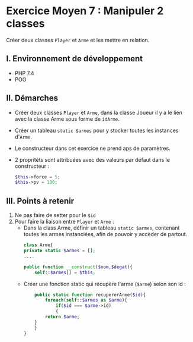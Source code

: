 # Exercice Moyen 7 : Manipuler 2 classes

Créer deux classes `Player` et `Arme` et les mettre en relation.

## I. Environnement de développement

* PHP 7.4
* POO

## II. Démarches
- Créer deux classes `Player` et `Arme`, dans la classe Joueur il y a le lien avec la classe Arme sous forme de `idArme`.
- Créer un tableau `static $armes` pour y stocker toutes les instances d'`Arme`.
- Le constructeur dans cet exercice ne prend aps de paramètres.
- 2 propritéts sont attribuées avec des valeurs par défaut dans le constructeur :

  ```php
  $this->force = 5;
  $this->pv = 100;
  ``` 



## III. Points à retenir

1. Ne pas faire de setter pour le `$id`
2. Pour faire la liaison entre `Player` et `Arme` : 
   - Dans la class Arme, définir un tableau `static $armes`, contenant toutes les armes instanciées, afin de pouvoir y accèder de partout.
        ```php
        class Arme{
        private static $armes = [];
        ....

        public function __construct($nom,$degat){
            self::$armes[] = $this;
        ```
    - Créer une fonction static qui récupère l'arme (`$arme`) selon son id :
        ```php
            public static function recupererArme($id){
                foreach(self::$armes as $arme){
                    if($id === $arme->id)
                    {
                return $arme;
            }
            }
        } 
        ```


